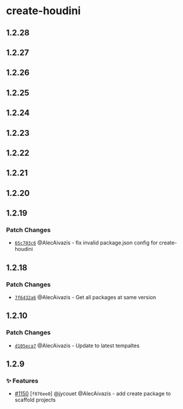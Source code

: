 # create-houdini

## 1.2.28

## 1.2.27

## 1.2.26

## 1.2.25

## 1.2.24

## 1.2.23

## 1.2.22

## 1.2.21

## 1.2.20

## 1.2.19

### Patch Changes

-   [`65c703c6`](https://github.com/HoudiniGraphql/houdini/commit/65c703c6c97e3ae4cdc8c676594a36f40ac70844) @AlecAivazis - fix invalid package.json config for create-houdini

## 1.2.18

### Patch Changes

-   [`7f6432a6`](https://github.com/HoudiniGraphql/houdini/commit/7f6432a6be5bd7bb7831f21ebe134698f1e2f072) @AlecAivazis - Get all packages at same version

## 1.2.10

### Patch Changes

-   [`d105eca7`](https://github.com/HoudiniGraphql/houdini/commit/d105eca704590f7e534d90bf0ab8fef6e25cb229) @AlecAivazis - Update to latest tempaltes

## 1.2.9

### ✨ Features

-   [#1150](https://github.com/HoudiniGraphql/houdini/pull/1150) [`f076ee0`] @jycouet @AlecAivazis - add create package to scaffold projects
